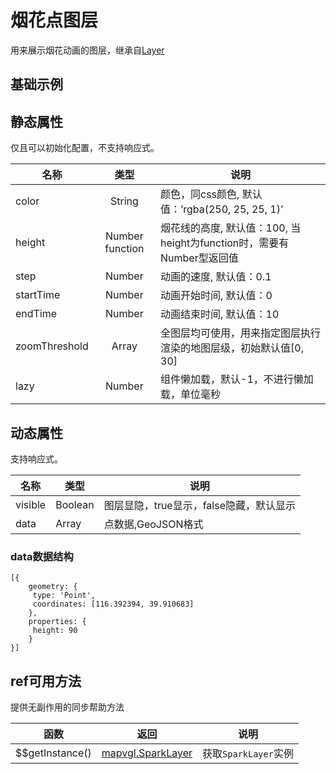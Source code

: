 # 烟花点图层
用来展示烟花动画的图层，继承自[Layer](https://mapv.baidu.com/gl/docs/Layer.html)

## 基础示例

<vuep template="#example"></vuep>

<script v-pre type="text/x-template" id="example">

  <template>
    <div class="bmap-page-container">
      <el-bmap vid="bmapDemo" :tilt="60" :heading="0" :zoom="zoom" :center="center" class="bmap-demo">
        <el-bmapv-view>
            <el-bmapv-spark-layer :color="color" :height="height" :data="data"></el-bmapv-spark-layer>
        </el-bmapv-view>
      </el-bmap>
    </div>
  </template>

  <style>
    .bmap-demo {
      height: 300px;
    }
  </style>

  <script>
  
    module.exports = {
      name: 'bmap-page',
      data() {
        
        return {
          count: 1,
          zoom: 14,
          center: [121.5273285, 31.21515044],
          color: 'rgb(255, 153, 51)',
          height(data){
            return data.properties.height;
          },
          data: [{
              geometry: {
                  type: 'Point',
                  coordinates: [121.5273285, 31.21515044],
              },
              properties: {
                  height: 3000
                }
              },{
              geometry: {
                  type: 'Point',
                  coordinates: [121.5373285, 31.21515044],
              },
              properties: {
                  height: 5000
                }
          }]
        };
      },
      mounted(){
      },
      methods: {
      }
    };
  </script>

</script>


## 静态属性
仅且可以初始化配置，不支持响应式。

名称 | 类型 | 说明
---|:---:|---
color | String | 颜色，同css颜色, 默认值：’rgba(250, 25, 25, 1)’
height | Number  function | 烟花线的高度, 默认值：100, 当height为function时，需要有Number型返回值
step | Number | 动画的速度, 默认值：0.1
startTime | Number | 动画开始时间, 默认值：0
endTime | Number | 动画结束时间, 默认值：10
zoomThreshold | Array | 全图层均可使用，用来指定图层执行渲染的地图层级，初始默认值[0, 30]
lazy | Number | 组件懒加载，默认-1，不进行懒加载，单位毫秒

## 动态属性
支持响应式。

名称 | 类型 | 说明
---|---|---|
visible | Boolean | 图层显隐，true显示，false隐藏，默认显示
data | Array  | 点数据,GeoJSON格式
                         
### data数据结构
```
[{
    geometry: {
     type: 'Point',
     coordinates: [116.392394, 39.910683]
    },
    properties: {
     height: 90
    }
}]
```

## ref可用方法
提供无副作用的同步帮助方法

函数 | 返回 | 说明
---|---|---|
$$getInstance() | [mapvgl.SparkLayer](https://mapv.baidu.com/gl/docs/SparkLayer.html) | 获取`SparkLayer`实例
